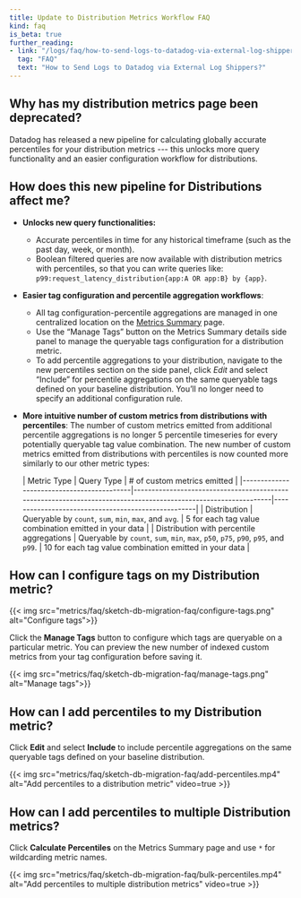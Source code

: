 ```yaml
---
title: Update to Distribution Metrics Workflow FAQ
kind: faq
is_beta: true
further_reading:
- link: "/logs/faq/how-to-send-logs-to-datadog-via-external-log-shippers/"
  tag: "FAQ"
  text: "How to Send Logs to Datadog via External Log Shippers?"
---
```


## Why has my distribution metrics page been deprecated?

Datadog has released a new pipeline for calculating globally accurate percentiles for your distribution metrics --- this unlocks more query functionality and an easier configuration workflow for distributions.

## How does this new pipeline for Distributions affect me? 

- **Unlocks new query functionalities:**
  - Accurate percentiles in time for any historical timeframe (such as the past day, week, or month).
  - Boolean filtered queries are now available with distribution metrics with percentiles, so that you can write queries like: `p99:request_latency_distribution{app:A OR app:B} by {app}`.
- **Easier tag configuration and percentile aggregation workflows**:
  - All tag configuration-percentile aggregations are managed in one centralized location on the [Metrics Summary][1] page.
  - Use the “Manage Tags” button on the Metrics Summary details side panel to manage the queryable tags configuration for a distribution metric.
  - To add percentile aggregations to your distribution, navigate to the new percentiles section on the side panel, click *Edit* and select “Include” for percentile aggregations on the same queryable tags defined on your baseline distribution. You’ll no longer need to specify an additional configuration rule.
- **More intuitive number of custom metrics from distributions with percentiles**:
  The number of custom metrics emitted from additional percentile aggregations is no longer 5 percentile timeseries for every potentially queryable tag value combination. The new number of custom metrics emitted from distributions with percentiles is now counted more similarly to our other metric types:

  | Metric Type                               | Query Type                                                                                                     | # of custom metrics emitted               |
|-------------------------------------------|----------------------------------------------------------------------------------------------------------------|----------------------------------------------------|
| Distribution                              | Queryable by `count`, `sum`, `min`, `max`, and `avg`.                                                          | 5 for each tag value combination emitted in your data  |
| Distribution with percentile aggregations | Queryable by `count`, `sum`, `min`, `max`, `p50`,  `p75`,  `p90`, `p95`, and `p99`. | 10 for each tag value combination emitted in your data |


## How can I configure tags on my Distribution metric? 

{{< img src="metrics/faq/sketch-db-migration-faq/configure-tags.png" alt="Configure tags">}}

Click the **Manage Tags** button to configure which tags are queryable on a particular metric. You can preview the new number of indexed custom metrics from your tag configuration before saving it.

{{< img src="metrics/faq/sketch-db-migration-faq/manage-tags.png" alt="Manage tags">}}

## How can I add percentiles to my Distribution metric? 

Click **Edit** and select **Include** to include percentile aggregations on the same queryable tags defined on your baseline distribution.

{{< img src="metrics/faq/sketch-db-migration-faq/add-percentiles.mp4" alt="Add percentiles to a distribution metric" video=true >}}

## How can I add percentiles to multiple Distribution metrics?

Click **Calculate Percentiles** on the Metrics Summary page and use `*` for wildcarding metric names.

{{< img src="metrics/faq/sketch-db-migration-faq/bulk-percentiles.mp4" alt="Add percentiles to multiple distribution metrics" video=true >}}


[1]: https://app.datadoghq.com/metric/summary
